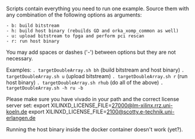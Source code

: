Scripts contain everything you need to run one example.
Source them with any combination of the following options as arguments:

    - b: build bitstream
    - h: build host binary (rebuilds GD and orka_xomp_common as well)
    - u: upload bitstream to fpga and perform pci rescan
    - r: run host binary

You may add spaces or dashes ('-') between options but they are not necessary.

Examples:
`. targetDoubleArray.sh bh`     (build bitstream and host binary)
`. targetDoubleArray.sh u`      (upload bitstream) 
`. targetDoubleArray.sh r`      (run host binary)
`. targetDoubleArray.sh rhub`   (do all of the above)
`. targetDoubleArray.sh -h ru -b`

Please make sure you have vivado in your path and the correct license server set:
export XILINXD_LICENSE_FILE=27000@lm-xilinx.rrz.uni-koeln.de
export XILINXD_LICENSE_FILE=2100@scotty.e-technik.uni-erlangen.de


Running the host binary inside the docker container doesn't work (yet?).
